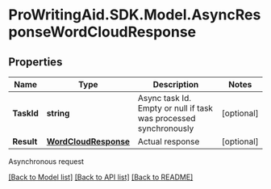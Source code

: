 # ProWritingAid.SDK.Model.AsyncResponseWordCloudResponse

## Properties

Name | Type | Description | Notes
------------ | ------------- | ------------- | -------------
**TaskId** | **string** | Async task Id. Empty or null if task was processed synchronously | [optional] 
**Result** | [**WordCloudResponse**](WordCloudResponse.md) | Actual response | [optional] 

Asynchronous request

[[Back to Model list]](../README.md#documentation-for-models) [[Back to API list]](../README.md#documentation-for-api-endpoints) [[Back to README]](../README.md)

